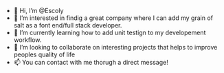 - 👋 Hi, I’m @Escoly
- 👀 I’m interested in findig a great company where I can add my grain of salt as a font end/full stack developer. 
- 🌱 I’m currently learning how to add unit testign to my developement workflow.
- 💞️ I’m looking to collaborate on interesting projects that helps to improve peoples quality of life
- 📫 You can contact with me thorugh a direct message!

<!---
Escoly/Escoly is a ✨ special ✨ repository because its `README.md` (this file) appears on your GitHub profile.
You can click the Preview link to take a look at your changes.
--->
